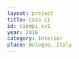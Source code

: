 ```yaml
---
layout: project
title: Casa C1
id: ciompi_sv1
year: 2016
category: interior
place: Bologna, Italy
---
```


